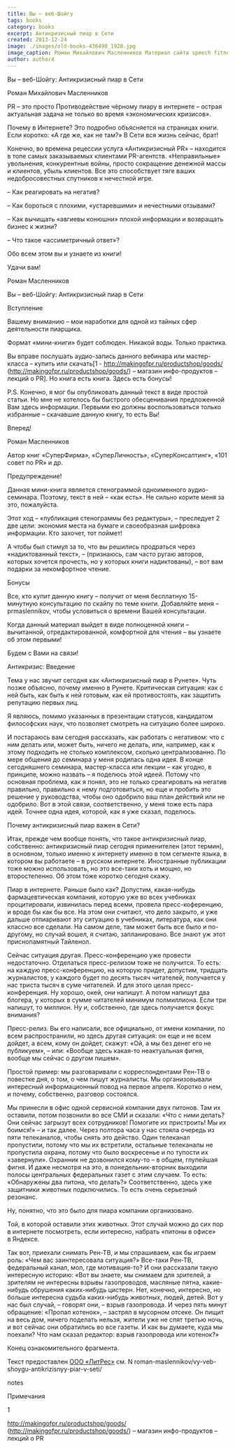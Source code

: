 ```yaml
---
title: Вы – веб-Шойгу
tags: books
category: books
excerpt: Антикризисный пиар в Сети
created: 2013-12-24
image: ./images/old-books-436498_1920.jpg
image_caption: Роман Михайлович Масленников Материал сайта speech fitness fun - Проект Фитнес речи — часть движения за свободные Программы Обучения для Публичных Выступлений
author: author4
---
```



Вы – веб-Шойгу: Антикризисный пиар в Сети 

Роман Михайлович Масленников

PR – это просто Противодействие чёрному пиару в интернете – острая
актуальная задача не только во время «экономических кризисов».

Почему в Интернете? Это подробно объясняется на страницах книги. Если
коротко: «А где же, как не там?» В Сети вся жизнь сейчас, брат!

Конечно, во времена рецессии услуга «Антикризисный PR» – находится в
топе самых заказываемых клиентами PR-агентств. «Неправильные»
увольнения, конкурентные войны, просто сокращение денежной массы и
клиентов, убыль клиентов. Все это способствует тяге ваших
недобросовестных спутников к нечестной игре.

– Как реагировать на негатив?

– Как бороться с плохими, «устаревшими» и нечестными отзывами?

– Как вычищать «авгиевы конюшни» плохой информации и возвращать бизнес к
жизни?

– Что такое «ассиметричный ответ»?

Обо всем этом вы и узнаете из книги!

Удачи вам!

Роман Масленников

Вы – веб-Шойгу: Антикризисный пиар в Сети

Вступление

Вашему вниманию – мои наработки для одной из тайных сфер деятельности
пиарщика.

Формат «мини-книги» будет соблюден. Никакой воды. Только практика.

Вы вправе послушать аудио-запись данного вебинара или мастер-класса –
купить или скачать\[1 - http://makingofpr.ru/productshop/goods/
(http://makingofpr.ru/productshop/goods/) – магазин инфо-продуктов –
лекций о PR\]. Но книга есть книга. Здесь есть бонусы!

P.S. Конечно, я мог бы опубликовать данный текст в виде простой статьи.
Но мне не хотелось бы быстрого обесценивания предложенной Вам здесь
информации. Первыми ею должны воспользоваться только избранные –
скачавшие данную книгу, то есть Вы!

Вперед!

Роман Масленников

Автор книг «СуперФирма», «СуперЛичностъ», «СуперКонсалтинг», «101 совет
по PR» и др.

Предупреждение!

Данная мини-книга является стенограммой одноименного аудио-семинара.
Поэтому, текст в ней – «как есть». Не сильно корите меня за это,
пожалуйста.

Этот ход – «публикация стенограммы без редактуры», – преследует 2 две
цели: экономия места на бумаге и своеобразная шифровка информации. Кто
захочет, тот поймет!

А чтобы был стимул за то, что вы решились продраться через
«надиктованный текст», – (признаюсь, сам часто ругаю авторов, которых
хочется прочесть, но у которых книги надиктованы), – вот вам подарки за
некомфортное чтение.

Бонусы

Все, кто купит данную книгу – получит от меня бесплатную 15-минутную
консультацию по скайпу по теме книги. Добавляйте меня – prmaslennikov,
чтобы условиться о времени Вашей консультации.

Когда данный материал выйдет в виде полноценной книги – вычитанной,
отредактированной, комфортной для чтения – вы узнаете об этом первыми!

Будем с Вами на связи!

Антикризис: Введение

Тема у нас звучит сегодня как «Антикризисный пиар в Рунете». Чуть позже
объясню, почему именно в Рунете. Критическая ситуация: как с ней быть,
как быть к ней готовым, как ей противостоять, как защитить репутацию
первых лиц.

Я являюсь, помимо указанных в презентации статусов, кандидатом
философских наук, что позволяет смотреть на ситуацию более широко.

И постараюсь вам сегодня рассказать, как работать с негативом: что с ним
делать или, может быть, ничего не делать, или, например, как к этому
подходить не столько комплексом, сколько централизованно. По мере
общения до семинара у меня родилась одна идея. В конце сегодняшнего
семинара, мастер-класса или лекции – как угодно, в принципе, можно
назвать – я поделюсь этой идеей. Потому что основная проблема, как я
понял, это не только среагировать на негатив правильно, правильно к нему
подготовиться, но еще и пробить это решение у руководства, чтобы оно
одобрило ваш план действий или не одобрило. Вот в этой связи,
соответственно, у меня тоже есть пара идей. Точнее одна идея, которой,
как я уже сказал, поделюсь.

Почему антикризисный пиар важен в Сети?

Итак, прежде чем вообще понять, что такое антикризисный пиар,
собственно: антикризисный пиар сегодня применителен (этот термин), в
основном, только именно к интернету именно в том сегменте языка, в
котором вы работаете – в русском интернете. Иностранные публикации тоже
можно использовать, но это все-таки хоть и мощно, но второстепенно. Об
этом тоже коротко сегодня скажу.

Пиар в интернете. Раньше было как? Допустим, какая-нибудь
фармацевтическая компания, которую уже во всех учебниках процитировали,
извинилась перед всеми, провела пресс-коференцию, и вроде бы как бы все.
На этом они считают, что дело закрыто, и уже дальше отпиаривают эту
ситуацию в учебниках, литература, как они классно все сделали. На самом
деле, там может быть все было и по-другому, но случай вошел, я считаю,
запланировано. Все знают уж этот приснопамятный Тайленол.

Сейчас ситуация другая. Пресс-конференцию уже провести недостаточно.
Отделаться пресс-релизом тоже не получится. То есть: на каждую
пресс-конференцию, на которую придет, допустим, тридцать журналистов, у
каждого будет по десять тысяч читателей, получается у нас триста тысяч в
суме читателей. И для этого целая пресс-конференция. Ну хорошо, окей,
они напишут. А потом напишут два блогера, у которых в сумме читателей
минимум полмиллиона. Если три напишут, то миллион. Ну и, собственно, где
здесь получается фокус внимания?

Пресс-релиз. Вы его написали, все официально, от имени компании, по всем
распространили, но здесь другая ситуация: он еще и не всем дойдет, а
всем, кому он дойдет, скажут: «Ой, а мы без денег его не публикуем», –
или: «Вообще здесь какая-то неактуальная фигня, вообще мы сейчас о
другом пишем».

Простой пример: мы разговаривали с корреспондентами Рен-ТВ о повестке
дня, о том, о чем пишут журналисты. Мы организовывали интересный
информационный повод на первое апреля. Коротко о нем, и почему,
собственно, разговор состоялся.

Мы принесли в офис одной сервисной компании двух питонов. Там их
оставили, потом позвонили во все СМИ и сказали: «Что с ними делать? Они
сейчас загрызут всех сотрудников! Помогите их пристроить! Мы их
боимся!» – и так далее. Через полтора часа у нас стояла очередь из пяти
телеканалов, чтобы снять это действо. Один телеканал пропустили, потому
что мы их встретили, остальные телеканалы не пропустила охрана, потому
что было воскресенье и по тупости их «завернули». Охранник не дозвонился
кому-то – в общем, глупейшая фигня. И даже несмотря на это, в
понедельник-вторник выходили полосы центральных федеральных газет с этим
случаем. То есть: «Обнаружены два питона, что делать?» Соответственно,
здесь уже защитники животных подключились. То есть очень серьезный
резонанс.

Ну, понятно, что это было для пиара компании организовано.

Той, в которой оставили этих животных. Этот случай можно до сих пор в
интернете посмотреть, если интересно, набрать «питоны в офисе»
в Яндексе.

Так вот, приехали снимать Рен-ТВ, и мы спрашиваем, как бы играем роль:
«Чем вас заинтересовала ситуация?» Все-таки Рен-ТВ, федеральный канал,
мол, где мотивация-то? И они рассказали такую интересную историю: «Вот
вы знаете, мы снимаем для зрителей, а зрителям не интересны взрывы
газопроводов, масляные пятна, какие-нибудь обрушения каких-нибудь
цистерн. Нет, конечно, интересно, но больше интересна судьба
каких-нибудь животных, людей, детей. Вот у нас был случай, – говорят
они, – взрыв газопровода. И через пять минут обращение: «Пропал
котенок», – застрял в мусорном отсеке. Он пищит на весь дом, ничего
поделать нельзя, жители уже не спят третью ночь, и вот сейчас они
обратились во все газеты. И как вы думаете, куда мы поехали? Что нам
сказал редактор: взрыв газопровода или котенок?»

Конец ознакомительного фрагмента.

Текст предоставлен [ООО «ЛитРес»](/posts/podderzhka-kompanii-lit-res/) см. N  roman-maslennikov/vy-veb-shoygu-antikrizisnyy-piar-v-seti/ 



notes

Примечания

1

http://makingofpr.ru/productshop/goods/
(http://makingofpr.ru/productshop/goods/) – магазин инфо-продуктов –
лекций о PR
